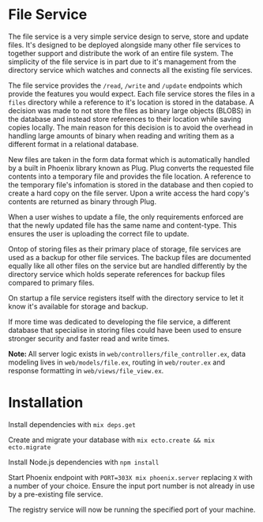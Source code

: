 # File Service

The file service is a very simple service design to serve, store and update files. It's designed to be deployed alongside many other file services to together support and distribute the work of an entire file system. The simplicity of the file service is in part due to it's management from the directory service which watches and connects all the existing file services.

The file service provides the `/read`, `/write` and `/update` endpoints which provide the features you would expect. Each file service stores the files in a `files` directory while a reference to it's location is stored in the database. A decision was made to not store the files as binary large objects (BLOBS) in the database and instead store references to their location while saving copies locally. The main reason for this decision is to avoid the overhead in handling large amounts of binary when reading and writing them as a different format in a relational database. 

New files are taken in the form data format which is automatically handled by a built in Phoenix library known as Plug. Plug converts the requested file contents into a temporary file and provides the file location. A reference to the temporary file's infomation is stored in the database and then copied to create a hard copy on the file server. Upon a write access the hard copy's contents are returned as binary through Plug. 

When a user wishes to update a file, the only requirements enforced are that the newly updated file has the same name and content-type. This ensures the user is uploading the correct file to update.

Ontop of storing files as their primary place of storage, file services are used as a backup for other file services. The backup files are documented equally like all other files on the service but are handled differently by the directory service which holds seperate references for backup files compared to primary files.

On startup a file service registers itself with the directory service to let it know it's available for storage and backup.

If more time was dedicated to developing the file service, a different database that specialise in storing files could have been used to ensure stronger security and faster read and write times.

<b>Note: </b>All server logic exists in `web/controllers/file_controller.ex`, data modeling lives in `web/models/file.ex`, routing in `web/router.ex` and response formatting in `web/views/file_view.ex`.

# Installation
Install dependencies with `mix deps.get`

Create and migrate your database with `mix ecto.create && mix ecto.migrate`
 
Install Node.js dependencies with `npm install`

Start Phoenix endpoint with `PORT=303X mix phoenix.server` replacing `X` with a number of your choice. Ensure the input port number is not already in use by a pre-existing file service.

The registry service will now be running the specified port of your machine.
